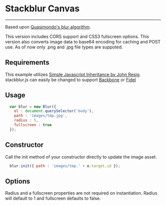 # Stackblur Canvas
----
Based upon [Quasimondo's blur algorithm](http://www.quasimondo.com/StackBlurForCanvas/StackBlurDemo.html).

This version includes CORS support and CSS3 fullscreen options. This version also converts image data to base64 encoding for caching and POST use. As of now only .png and .jpg file types are suppoted.

## Requirements

This example utilizes [Simple Javascript Inheritance by John Resig](http://ejohn.org/blog/simple-javascript-inheritance/).
stackblur.js can easily be changed to support [Backbone](http://backbonejs.org/) or [Fidel](https://github.com/jgallen23/fidel)

## Usage
``` js
  var blur = new Blur({
    el : document.querySelector('body'),
    path : 'images/tmp.jpg',
    radius : 5,
    fullscreen : true
  });
```

## Constructor

Call the init method of your constructor directly to update the image asset.

``` js
  blur.init({ path : 'images/tmp.' + e.target.id });
```

## Options

Radius and a fullscreen properties are not required on instantiation. Radius will default to 1 and fullscreen defaults to false.